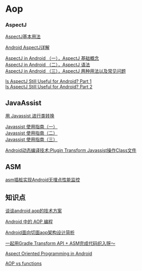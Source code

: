 # Aop

### AspectJ

[AspectJ基本用法](https://www.jianshu.com/p/27b997677149)

[Android AspectJ详解](https://juejin.im/post/5d7a049af265da03d1557f42)

[AspectJ in Android （一），AspectJ 基础概念](https://johnnyshieh.me/posts/aspectj-in-android-basic/)  
[AspectJ in Android （二），AspectJ 语法](https://johnnyshieh.me/posts/aspectj-grammar/)  
[AspectJ in Android （三），AspectJ 两种用法以及常见问题](https://johnnyshieh.me/posts/aspectj-in-android-usage/)

[Is AspectJ Still Useful for Android? Part 1](http://www.davidwong.com.au/blog/2020/05/is-aspectj-still-useful-for-android-part-1/)  
[Is AspectJ Still Useful for Android? Part 2](http://www.davidwong.com.au/blog/2020/06/is-aspectj-still-useful-for-android-part-2/)

## JavaAssist

[用 Javassist 进行类转换](https://www.ibm.com/developerworks/cn/java/j-dyn0916/index.html)

[Javassist 使用指南（一）](https://www.jianshu.com/p/43424242846b)  
[Javassist 使用指南（二）](https://www.jianshu.com/p/b9b3ff0e1bf8)  
[Javassist 使用指南（三）](https://www.jianshu.com/p/7803ffcc81c8)

[Android动态编译技术:Plugin Transform Javassist操作Class文件](https://blog.csdn.net/yulong0809/article/details/77752098)

## ASM

[asm插桩实现Android无埋点性能监控](https://mp.weixin.qq.com/s/QCEZ_Mkj2O0dc_XEGBleiQ)

## 知识点

[谈谈android aop的技术方案](https://mp.weixin.qq.com/s/L9g-5wDSPDbwacGJo0Jy4Q)

[Android 中的 AOP 编程](https://www.androidos.net.cn/doc/android/issue/aspect-oriented-programming-in-android.html)

[Android面向切面aop架构设计简析](https://mp.weixin.qq.com/s/DQYes4qSLCTm0mu_SFRe8Q)

[一起用Gradle Transform API + ASM完成代码织入呀～](https://mp.weixin.qq.com/s/wMrk_RkY4nucL3n3JKNg7A)

[Aspect Oriented Programming in Android](https://fernandocejas.com/2014/08/03/aspect-oriented-programming-in-android/)

[AOP vs functions](https://elizarov.medium.com/aop-vs-functions-2dc66ae3c260)

[  
](https://elizarov.medium.com/?source=post_page-----2dc66ae3c260--------------------------------)[  
](https://elizarov.medium.com/?source=post_page-----2dc66ae3c260--------------------------------)


